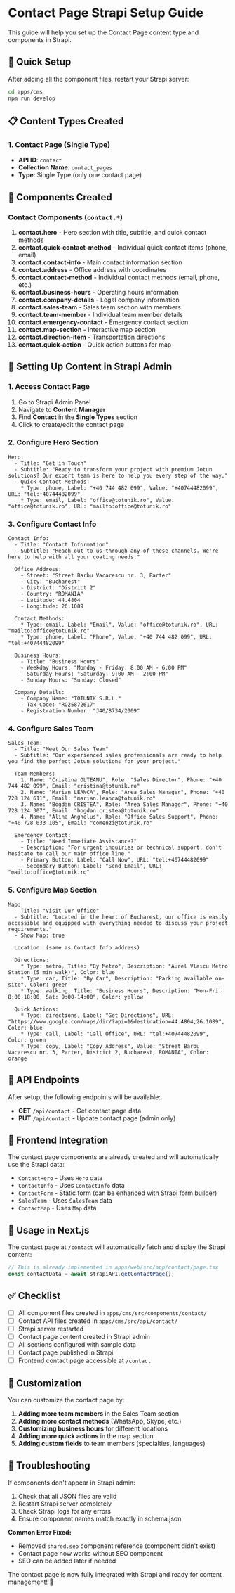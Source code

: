 # Contact Page Strapi Setup Guide

This guide will help you set up the Contact Page content type and components in Strapi.

## 🚀 Quick Setup

After adding all the component files, restart your Strapi server:

```bash
cd apps/cms
npm run develop
```

## 📋 Content Types Created

### 1. Contact Page (Single Type)
- **API ID**: `contact`
- **Collection Name**: `contact_pages`
- **Type**: Single Type (only one contact page)

## 🧩 Components Created

### Contact Components (`contact.*`)

1. **contact.hero** - Hero section with title, subtitle, and quick contact methods
2. **contact.quick-contact-method** - Individual quick contact items (phone, email)
3. **contact.contact-info** - Main contact information section
4. **contact.address** - Office address with coordinates
5. **contact.contact-method** - Individual contact methods (email, phone, etc.)
6. **contact.business-hours** - Operating hours information
7. **contact.company-details** - Legal company information
8. **contact.sales-team** - Sales team section with members
9. **contact.team-member** - Individual team member details
10. **contact.emergency-contact** - Emergency contact section
11. **contact.map-section** - Interactive map section
12. **contact.direction-item** - Transportation directions
13. **contact.quick-action** - Quick action buttons for map

## 📝 Setting Up Content in Strapi Admin

### 1. Access Contact Page
1. Go to Strapi Admin Panel
2. Navigate to **Content Manager**
3. Find **Contact** in the **Single Types** section
4. Click to create/edit the contact page

### 2. Configure Hero Section
```
Hero:
  - Title: "Get in Touch"
  - Subtitle: "Ready to transform your project with premium Jotun solutions? Our expert team is here to help you every step of the way."
  - Quick Contact Methods:
    * Type: phone, Label: "+40 744 482 099", Value: "+40744482099", URL: "tel:+40744482099"
    * Type: email, Label: "office@totunik.ro", Value: "office@totunik.ro", URL: "mailto:office@totunik.ro"
```

### 3. Configure Contact Info
```
Contact Info:
  - Title: "Contact Information"
  - Subtitle: "Reach out to us through any of these channels. We're here to help with all your coating needs."
  
  Office Address:
    - Street: "Street Barbu Vacarescu nr. 3, Parter"
    - City: "Bucharest"
    - District: "District 2"
    - Country: "ROMANIA"
    - Latitude: 44.4804
    - Longitude: 26.1089
  
  Contact Methods:
    * Type: email, Label: "Email", Value: "office@totunik.ro", URL: "mailto:office@totunik.ro"
    * Type: phone, Label: "Phone", Value: "+40 744 482 099", URL: "tel:+40744482099"
  
  Business Hours:
    - Title: "Business Hours"
    - Weekday Hours: "Monday - Friday: 8:00 AM - 6:00 PM"
    - Saturday Hours: "Saturday: 9:00 AM - 2:00 PM"
    - Sunday Hours: "Sunday: Closed"
  
  Company Details:
    - Company Name: "TOTUNIK S.R.L."
    - Tax Code: "RO25872617"
    - Registration Number: "J40/8734/2009"
```

### 4. Configure Sales Team
```
Sales Team:
  - Title: "Meet Our Sales Team"
  - Subtitle: "Our experienced sales professionals are ready to help you find the perfect Jotun solutions for your project."
  
  Team Members:
    1. Name: "Cristina OLTEANU", Role: "Sales Director", Phone: "+40 744 482 099", Email: "cristina@totunik.ro"
    2. Name: "Marian LEANCA", Role: "Area Sales Manager", Phone: "+40 728 124 611", Email: "marian.leanca@totunik.ro"
    3. Name: "Bogdan CRISTEA", Role: "Area Sales Manager", Phone: "+40 728 124 307", Email: "bogdan.cristea@totunik.ro"
    4. Name: "Alina Anghelus", Role: "Office Sales Support", Phone: "+40 728 033 105", Email: "comenzi@totunik.ro"
  
  Emergency Contact:
    - Title: "Need Immediate Assistance?"
    - Description: "For urgent inquiries or technical support, don't hesitate to call our main office line."
    - Primary Button: Label: "Call Now", URL: "tel:+40744482099"
    - Secondary Button: Label: "Send Email", URL: "mailto:office@totunik.ro"
```

### 5. Configure Map Section
```
Map:
  - Title: "Visit Our Office"
  - Subtitle: "Located in the heart of Bucharest, our office is easily accessible and equipped with everything needed to discuss your project requirements."
  - Show Map: true
  
  Location: (same as Contact Info address)
  
  Directions:
    * Type: metro, Title: "By Metro", Description: "Aurel Vlaicu Metro Station (5 min walk)", Color: blue
    * Type: car, Title: "By Car", Description: "Parking available on-site", Color: green
    * Type: walking, Title: "Business Hours", Description: "Mon-Fri: 8:00-18:00, Sat: 9:00-14:00", Color: yellow
  
  Quick Actions:
    * Type: directions, Label: "Get Directions", URL: "https://www.google.com/maps/dir/?api=1&destination=44.4804,26.1089", Color: blue
    * Type: call, Label: "Call Office", URL: "tel:+40744482099", Color: green
    * Type: copy, Label: "Copy Address", Value: "Street Barbu Vacarescu nr. 3, Parter, District 2, Bucharest, ROMANIA", Color: orange
```

## 🔧 API Endpoints

After setup, the following endpoints will be available:

- **GET** `/api/contact` - Get contact page data
- **PUT** `/api/contact` - Update contact page (admin only)

## 🎯 Frontend Integration

The contact page components are already created and will automatically use the Strapi data:

- `ContactHero` - Uses `Hero` data
- `ContactInfo` - Uses `ContactInfo` data  
- `ContactForm` - Static form (can be enhanced with Strapi form builder)
- `SalesTeam` - Uses `SalesTeam` data
- `ContactMap` - Uses `Map` data

## 📱 Usage in Next.js

The contact page at `/contact` will automatically fetch and display the Strapi content:

```typescript
// This is already implemented in apps/web/src/app/contact/page.tsx
const contactData = await strapiAPI.getContactPage();
```

## ✅ Checklist

- [ ] All component files created in `apps/cms/src/components/contact/`
- [ ] Contact API files created in `apps/cms/src/api/contact/`
- [ ] Strapi server restarted
- [ ] Contact page content created in Strapi admin
- [ ] All sections configured with sample data
- [ ] Contact page published in Strapi
- [ ] Frontend contact page accessible at `/contact`

## 🎨 Customization

You can customize the contact page by:

1. **Adding more team members** in the Sales Team section
2. **Adding more contact methods** (WhatsApp, Skype, etc.)
3. **Customizing business hours** for different locations
4. **Adding more quick actions** in the map section
5. **Adding custom fields** to team members (specialties, languages)

## 🚨 Troubleshooting

If components don't appear in Strapi admin:
1. Check that all JSON files are valid
2. Restart Strapi server completely
3. Check Strapi logs for any errors
4. Ensure component names match exactly in schema.json

**Common Error Fixed:**
- Removed `shared.seo` component reference (component didn't exist)
- Contact page now works without SEO component
- SEO can be added later if needed

The contact page is now fully integrated with Strapi and ready for content management! 🎉
